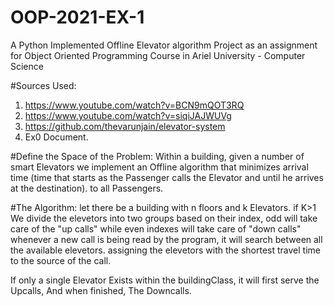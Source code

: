# OOP-2021-EX-1
A Python Implemented Offline Elevator algorithm Project as an assignment for Object Oriented Programming Course in Ariel University -  Computer Science 

#Sources Used: 
  1. https://www.youtube.com/watch?v=BCN9mQOT3RQ
  2. https://www.youtube.com/watch?v=siqiJAJWUVg
  3. https://github.com/thevarunjain/elevator-system
  4. Ex0 Document.


#Define the Space of the Problem: 
    Within a building, given a number of smart Elevators we implement an Offline algorithm that minimizes arrival time
    (time that starts as the Passenger calls the Elevator and until he arrives at the destination). to all Passengers. 


#The Algorithm:
  let there be a building with n floors and k Elevators. 
  if K>1 
  We divide the elevetors into two groups based on their index, odd will take care of the "up calls" while even indexes will take care of "down calls"
  whenever a new call is being read by the program, it will search between all the available elevetors. assigning the elevetors with the shortest travel 
  time to the source of the call.
  
  If only a single Elevator Exists within the buildingClass, it will first serve the Upcalls, And when finished, The Downcalls.
